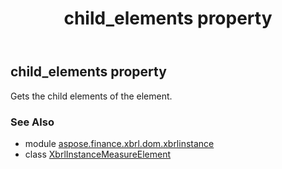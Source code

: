 ﻿---
title: child_elements property
second_title: Aspose.Finance for Python via .NET API References
description: 
type: docs
weight: 220
url: /python-net/aspose.finance.xbrl.dom.xbrlinstance/xbrlinstancemeasureelement/child_elements/
is_root: false
---

## child_elements property


Gets the child elements of the element.

### See Also
* module [aspose.finance.xbrl.dom.xbrlinstance](../../)
* class [XbrlInstanceMeasureElement](/finance/python-net/aspose.finance.xbrl.dom.xbrlinstance/xbrlinstancemeasureelement)
